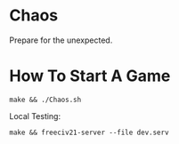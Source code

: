 Chaos
=====

Prepare for the unexpected.

How To Start A Game
===================

    make && ./Chaos.sh

Local Testing:

    make && freeciv21-server --file dev.serv
